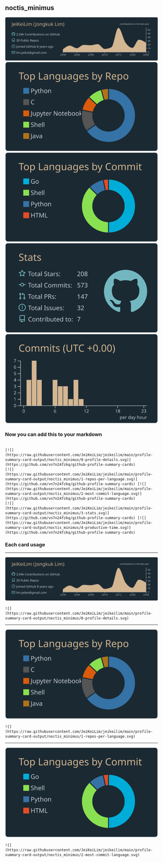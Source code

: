 ## noctis_minimus

[![](./0-profile-details.svg)](https://github.com/vn7n24fzkq/github-profile-summary-cards)
[![](./1-repos-per-language.svg)](https://github.com/vn7n24fzkq/github-profile-summary-cards) [![](./2-most-commit-language.svg)](https://github.com/vn7n24fzkq/github-profile-summary-cards)
[![](./3-stats.svg)](https://github.com/vn7n24fzkq/github-profile-summary-cards) [![](./4-productive-time.svg)](https://github.com/vn7n24fzkq/github-profile-summary-cards)
### Now you can add this to your markdown
```

[![](https://raw.githubusercontent.com/JeiKeiLim/jeikeilim/main/profile-summary-card-output/noctis_minimus/0-profile-details.svg)](https://github.com/vn7n24fzkq/github-profile-summary-cards)
[![](https://raw.githubusercontent.com/JeiKeiLim/jeikeilim/main/profile-summary-card-output/noctis_minimus/1-repos-per-language.svg)](https://github.com/vn7n24fzkq/github-profile-summary-cards) [![](https://raw.githubusercontent.com/JeiKeiLim/jeikeilim/main/profile-summary-card-output/noctis_minimus/2-most-commit-language.svg)](https://github.com/vn7n24fzkq/github-profile-summary-cards)
[![](https://raw.githubusercontent.com/JeiKeiLim/jeikeilim/main/profile-summary-card-output/noctis_minimus/3-stats.svg)](https://github.com/vn7n24fzkq/github-profile-summary-cards) [![](https://raw.githubusercontent.com/JeiKeiLim/jeikeilim/main/profile-summary-card-output/noctis_minimus/4-productive-time.svg)](https://github.com/vn7n24fzkq/github-profile-summary-cards)

```

### Each card usage
---

![](./0-profile-details.svg)

```
![](https://raw.githubusercontent.com/JeiKeiLim/jeikeilim/main/profile-summary-card-output/noctis_minimus/0-profile-details.svg)
```

    

---

![](./1-repos-per-language.svg)

```
![](https://raw.githubusercontent.com/JeiKeiLim/jeikeilim/main/profile-summary-card-output/noctis_minimus/1-repos-per-language.svg)
```

    

---

![](./2-most-commit-language.svg)

```
![](https://raw.githubusercontent.com/JeiKeiLim/jeikeilim/main/profile-summary-card-output/noctis_minimus/2-most-commit-language.svg)
```

    
